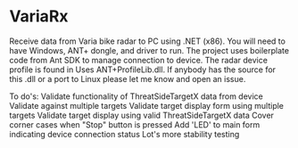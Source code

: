 # VariaRx
Receive data from Varia bike radar to PC using .NET (x86). You will need to have Windows, ANT+ dongle, and driver to run. The project uses
boilerplate code from Ant SDK to manage connection to device. The radar device profile is found in Uses ANT+ProfileLib.dll. If anybody has 
the source for this .dll or a port to Linux please let me know and open an issue.

To do's:
Validate functionality of ThreatSideTargetX data from device
Validate against multiple targets
Validate target display form using multiple targets
Validate target display using valid ThreatSideTargetX data
Cover corner cases when "Stop" button is pressed
Add 'LED' to main form indicating device connection status
Lot's more stability testing

